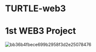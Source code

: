 # TURTLE-web3

<h1>1st WEB3 Project</h1>

![bb36b4fbece699b2958f3d2e25078476](https://github.com/user-attachments/assets/da2edbb3-1cca-4e9b-9c34-a97c1be8dfc8)
